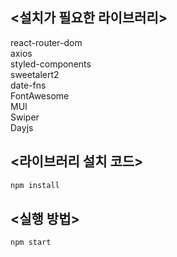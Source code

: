 ## <설치가 필요한 라이브러리>

react-router-dom <br>
axios <br>
styled-components <br>
sweetalert2 <br>
date-fns <br>
FontAwesome <br>
MUI <br>
Swiper<br>
Dayjs<br>

## <라이브러리 설치 코드>

```bash
npm install
```

## <실행 방법>

```bash
npm start
```
